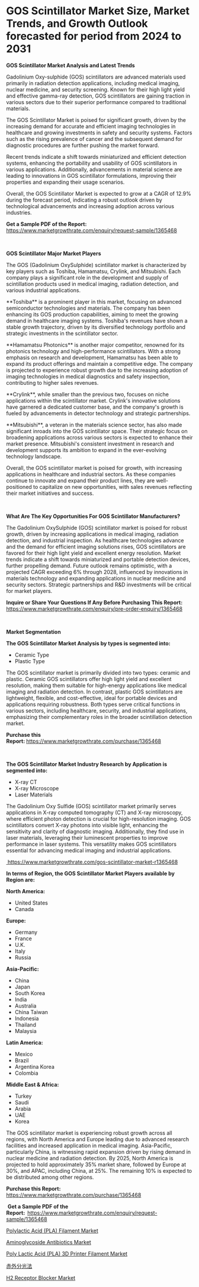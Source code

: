 <p><h1>GOS Scintillator Market Size, Market Trends, and Growth Outlook forecasted for period from 2024 to 2031</h1></p><p><strong>GOS Scintillator Market Analysis and Latest Trends</strong></p>
<p><p>Gadolinium Oxy-sulphide (GOS) scintillators are advanced materials used primarily in radiation detection applications, including medical imaging, nuclear medicine, and security screening. Known for their high light yield and effective gamma-ray detection, GOS scintillators are gaining traction in various sectors due to their superior performance compared to traditional materials. </p><p>The GOS Scintillator Market is poised for significant growth, driven by the increasing demand for accurate and efficient imaging technologies in healthcare and growing investments in safety and security systems. Factors such as the rising prevalence of cancer and the subsequent demand for diagnostic procedures are further pushing the market forward. </p><p>Recent trends indicate a shift towards miniaturized and efficient detection systems, enhancing the portability and usability of GOS scintillators in various applications. Additionally, advancements in material science are leading to innovations in GOS scintillator formulations, improving their properties and expanding their usage scenarios. </p><p>Overall, the GOS Scintillator Market is expected to grow at a CAGR of 12.9% during the forecast period, indicating a robust outlook driven by technological advancements and increasing adoption across various industries.</p></p>
<p><strong>Get a Sample PDF of the Report:&nbsp;</strong> <a href="https://www.marketgrowthrate.com/enquiry/request-sample/1365468">https://www.marketgrowthrate.com/enquiry/request-sample/1365468</a></p>
<p>&nbsp;</p>
<p><strong>GOS Scintillator Major Market Players</strong></p>
<p><p>The GOS (Gadolinium OxySulphide) scintillator market is characterized by key players such as Toshiba, Hamamatsu, Crylink, and Mitsubishi. Each company plays a significant role in the development and supply of scintillation products used in medical imaging, radiation detection, and various industrial applications.</p><p>**Toshiba** is a prominent player in this market, focusing on advanced semiconductor technologies and materials. The company has been enhancing its GOS production capabilities, aiming to meet the growing demand in healthcare imaging systems. Toshiba's revenues have shown a stable growth trajectory, driven by its diversified technology portfolio and strategic investments in the scintillator sector.</p><p>**Hamamatsu Photonics** is another major competitor, renowned for its photonics technology and high-performance scintillators. With a strong emphasis on research and development, Hamamatsu has been able to expand its product offerings and maintain a competitive edge. The company is projected to experience robust growth due to the increasing adoption of imaging technologies in medical diagnostics and safety inspection, contributing to higher sales revenues.</p><p>**Crylink**, while smaller than the previous two, focuses on niche applications within the scintillator market. Crylink's innovative solutions have garnered a dedicated customer base, and the company's growth is fueled by advancements in detector technology and strategic partnerships.</p><p>**Mitsubishi**, a veteran in the materials science sector, has also made significant inroads into the GOS scintillator space. Their strategic focus on broadening applications across various sectors is expected to enhance their market presence. Mitsubishi's consistent investment in research and development supports its ambition to expand in the ever-evolving technology landscape.</p><p>Overall, the GOS scintillator market is poised for growth, with increasing applications in healthcare and industrial sectors. As these companies continue to innovate and expand their product lines, they are well-positioned to capitalize on new opportunities, with sales revenues reflecting their market initiatives and success.</p></p>
<p>&nbsp;</p>
<p><strong>What Are The Key Opportunities For GOS Scintillator Manufacturers?</strong></p>
<p><p>The Gadolinium OxySulphide (GOS) scintillator market is poised for robust growth, driven by increasing applications in medical imaging, radiation detection, and industrial inspection. As healthcare technologies advance and the demand for efficient imaging solutions rises, GOS scintillators are favored for their high light yield and excellent energy resolution. Market trends indicate a shift towards miniaturized and portable detection devices, further propelling demand. Future outlook remains optimistic, with a projected CAGR exceeding 6% through 2028, influenced by innovations in materials technology and expanding applications in nuclear medicine and security sectors. Strategic partnerships and R&D investments will be critical for market players.</p></p>
<p><strong>Inquire or Share Your Questions If Any Before Purchasing This Report:</strong> <a href="https://www.marketgrowthrate.com/enquiry/pre-order-enquiry/1365468">https://www.marketgrowthrate.com/enquiry/pre-order-enquiry/1365468</a></p>
<p>&nbsp;</p>
<p><strong>Market Segmentation</strong></p>
<p><strong>The GOS Scintillator Market Analysis by types is segmented into:</strong></p>
<p><ul><li>Ceramic Type</li><li>Plastic Type</li></ul></p>
<p><p>The GOS scintillator market is primarily divided into two types: ceramic and plastic. Ceramic GOS scintillators offer high light yield and excellent resolution, making them suitable for high-energy applications like medical imaging and radiation detection. In contrast, plastic GOS scintillators are lightweight, flexible, and cost-effective, ideal for portable devices and applications requiring robustness. Both types serve critical functions in various sectors, including healthcare, security, and industrial applications, emphasizing their complementary roles in the broader scintillation detection market.</p></p>
<p><strong>Purchase this Report:&nbsp;</strong><a href="https://www.marketgrowthrate.com/purchase/1365468">https://www.marketgrowthrate.com/purchase/1365468</a></p>
<p>&nbsp;</p>
<p><strong>The GOS Scintillator Market Industry Research by Application is segmented into:</strong></p>
<p><ul><li>X-ray CT</li><li>X-ray Microscope</li><li>Laser Materials</li></ul></p>
<p><p>The Gadolinium Oxy Sulfide (GOS) scintillator market primarily serves applications in X-ray computed tomography (CT) and X-ray microscopy, where efficient photon detection is crucial for high-resolution imaging. GOS scintillators convert X-ray photons into visible light, enhancing the sensitivity and clarity of diagnostic imaging. Additionally, they find use in laser materials, leveraging their luminescent properties to improve performance in laser systems. This versatility makes GOS scintillators essential for advancing medical imaging and industrial applications.</p></p>
<p><a href="https://www.marketgrowthrate.com/gos-scintillator-market-r1365468">&nbsp;https://www.marketgrowthrate.com/gos-scintillator-market-r1365468</a></p>
<p><strong>In terms of Region, the GOS Scintillator Market Players available by Region are:</strong></p>
<p>
    <p> <strong> North America: </strong>
        <ul>
            <li>United States</li>
            <li>Canada</li>
        </ul>
        </p> 
    <p> <strong> Europe: </strong>
        <ul>
            <li>Germany</li>
            <li>France</li>
            <li>U.K.</li>
            <li>Italy</li>
            <li>Russia</li>
        </ul>
        </p> 
    <p> <strong> Asia-Pacific: </strong>
        <ul>
            <li>China</li>
            <li>Japan</li>
            <li>South Korea</li>
            <li>India</li>
            <li>Australia</li>
            <li>China Taiwan</li>
            <li>Indonesia</li>
            <li>Thailand</li>
            <li>Malaysia</li>
        </ul>
        </p> 
    <p> <strong> Latin America: </strong>
        <ul>
            <li>Mexico</li>
            <li>Brazil</li>
            <li>Argentina Korea</li>
            <li>Colombia</li>
        </ul>
        </p> 
    <p> <strong> Middle East & Africa: </strong>
        <ul>
            <li>Turkey</li>
            <li>Saudi</li>
            <li>Arabia</li>
            <li>UAE</li>
            <li>Korea</li>
        </ul>
    </p>
    </p>
<p><p>The GOS scintillator market is experiencing robust growth across all regions, with North America and Europe leading due to advanced research facilities and increased application in medical imaging. Asia-Pacific, particularly China, is witnessing rapid expansion driven by rising demand in nuclear medicine and radiation detection. By 2025, North America is projected to hold approximately 35% market share, followed by Europe at 30%, and APAC, including China, at 25%. The remaining 10% is expected to be distributed among other regions.</p></p>
<p><strong>Purchase this Report: </strong><a href="https://www.marketgrowthrate.com/purchase/1365468">https://www.marketgrowthrate.com/purchase/1365468</a></p>
<p>&nbsp;<strong>Get a Sample PDF of the Report:&nbsp;&nbsp;</strong><a href="https://www.marketgrowthrate.com/enquiry/request-sample/1365468">https://www.marketgrowthrate.com/enquiry/request-sample/1365468</a></p>
<p><strong></strong></p>
<p><p><a href="https://issuu.com/reportprime-2/docs/polylactic-acid-pla-filament-market_8780ea4b201cd3">Polylactic Acid (PLA) Filament Market</a></p><p><a href="https://www.linkedin.com/pulse/aminoglycoside-antibiotics-market-trends-analysis-opportunities-oniqc?trackingId=kg06WO0mSQih0DylLFhrdA%3D%3D">Aminoglycoside Antibiotics Market</a></p><p><a href="https://issuu.com/reportprime-2/docs/poly-lactic-acid-pla-3d-printer-fil_fc66f04cd65c43">Poly Lactic Acid (PLA) 3D Printer Filament Market</a></p><p><a href="https://medium.com/@leigh4852023/ir%E3%82%B9%E3%83%9A%E3%82%AF%E3%83%88%E3%83%AD%E3%82%B9%E3%82%B3%E3%83%94%E3%83%BC%E5%B8%82%E5%A0%B4-%E7%94%A3%E6%A5%AD%E3%81%AE%E7%8A%B6%E6%B3%81-%E6%88%90%E9%95%B7%E8%BB%8C%E9%81%93-%E3%81%9D%E3%81%97%E3%81%A6%E3%82%B0%E3%83%AD%E3%83%BC%E3%83%90%E3%83%AB%E5%B8%82%E5%A0%B4-fc56d641e018?postPublishedType=repub">赤外分光法</a></p><p><a href="https://www.linkedin.com/pulse/global-h2-receptor-blocker-market-analysis-key-trends-future-projections-qdknc?trackingId=wL7z3UxuSk%2BtVZSvLxOb8Q%3D%3D">H2 Receptor Blocker Market</a></p></p>
